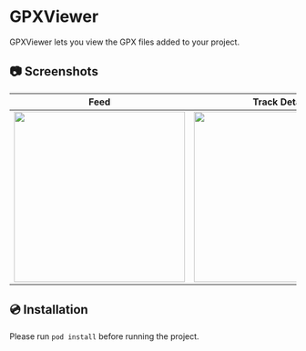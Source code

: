 # GPXViewer

GPXViewer lets you view the GPX files added to your project.

## 📷 Screenshots 

Feed | Track Detail | Track Info
--- | --- | ---
<img src="https://user-images.githubusercontent.com/18035434/197512733-b747e034-b483-4ab0-90c5-6c3c13971149.png" width=300> | <img src="https://user-images.githubusercontent.com/18035434/197512747-2745f799-0cfb-4e02-8ffc-e2e87b533c02.png" width=300> | <img src="https://user-images.githubusercontent.com/18035434/197512756-a3b39fdd-b1bf-4a00-a022-c491a450aeb8.png" width=300>

## 💿 Installation
Please run `pod install` before running the project.
